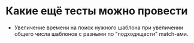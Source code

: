 Какие ещё тесты можно провести
==============================

*   Увеличение времени на поиск нужного шаблона при увеличении общего числа шаблонов
    с разными по "подходящести" match-ами.
